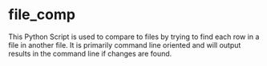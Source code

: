# file_comp

This Python Script is used to compare to files by trying to find each row in a file in another file.
It is primarily command line oriented and will output results in the command line if changes are found.

